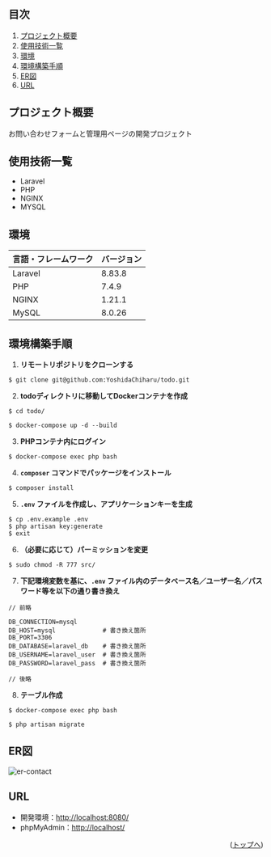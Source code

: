 <div id="top"></div>

## 目次

1. [プロジェクト概要](#プロジェクト概要)
2. [使用技術一覧](#使用技術一覧)
3. [環境](#環境)
4. [環境構築手順](#環境構築手順)
5. [ER図](#ER図)
6. [URL](#URL)

## プロジェクト概要

お問い合わせフォームと管理用ページの開発プロジェクト

## 使用技術一覧

- Laravel
- PHP
- NGINX
- MYSQL

## 環境

| 言語・フレームワーク  | バージョン |
| --------------------- | ---------- |
| Laravel               | 8.83.8     |
| PHP                   | 7.4.9      |
| NGINX                 | 1.21.1     |
| MySQL                 | 8.0.26     |

## 環境構築手順

1. **リモートリポジトリをクローンする**
```
$ git clone git@github.com:YoshidaChiharu/todo.git
```
2. **todoディレクトリに移動してDockerコンテナを作成**
```
$ cd todo/
```
```
$ docker-compose up -d --build
```
3. **PHPコンテナ内にログイン**
```
$ docker-compose exec php bash
```
4. **`composer` コマンドでパッケージをインストール**
```
$ composer install
```
5. **`.env` ファイルを作成し、アプリケーションキーを生成**
```
$ cp .env.example .env
$ php artisan key:generate
$ exit
```
6. **（必要に応じて）パーミッションを変更**
```
$ sudo chmod -R 777 src/
```
7. **下記環境変数を基に、`.env` ファイル内のデータベース名／ユーザー名／パスワード等を以下の通り書き換え**
```
// 前略

DB_CONNECTION=mysql
DB_HOST=mysql             # 書き換え箇所
DB_PORT=3306
DB_DATABASE=laravel_db    # 書き換え箇所
DB_USERNAME=laravel_user  # 書き換え箇所
DB_PASSWORD=laravel_pass  # 書き換え箇所

// 後略
```
8. **テーブル作成**
```
$ docker-compose exec php bash
```
```
$ php artisan migrate
```

## ER図

![er-contact](https://github.com/YoshidaChiharu/contact/assets/158742849/d0d4d523-05d6-4aad-b8a2-a5d2058efe35)

## URL

- 開発環境：[http://localhost:8080/](http://localhost:8080/)
- phpMyAdmin：[http://localhost/](http://localhost/)

<p align="right">(<a href="#top">トップへ</a>)</p>
